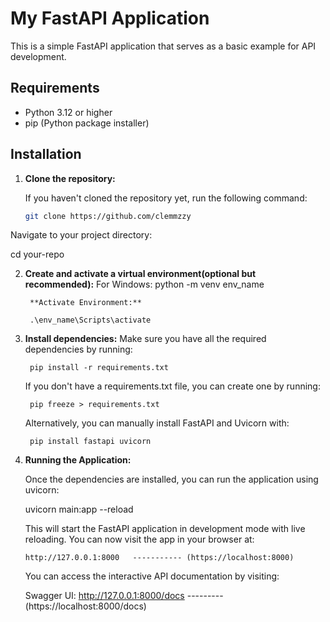 # My FastAPI Application

This is a simple FastAPI application that serves as a basic example for API development.

## Requirements

- Python 3.12 or higher
- pip (Python package installer)

## Installation

1. **Clone the repository:**

   If you haven't cloned the repository yet, run the following command:

   ```bash
   git clone https://github.com/clemmzzy

Navigate to your project directory:

   cd your-repo


2. **Create and activate a virtual environment(optional but recommended):**
    For Windows:
        python -m venv env_name
        
        **Activate Environment:**

        .\env_name\Scripts\activate


3. **Install dependencies:**
    Make sure you have all the required dependencies by running:

        pip install -r requirements.txt

    If you don't have a requirements.txt file, you can create one by running:

        pip freeze > requirements.txt

    Alternatively, you can manually install FastAPI and Uvicorn with:

        pip install fastapi uvicorn

 4. **Running the Application:**

    Once the dependencies are installed, you can run the application using uvicorn:

    uvicorn main:app --reload

    This will start the FastAPI application in development mode with live reloading. You can now visit the app in your browser at:

        http://127.0.0.1:8000   ----------- (https://localhost:8000)

    You can access the interactive API documentation by visiting:

    Swagger UI: http://127.0.0.1:8000/docs  ---------   (https://localhost:8000/docs)        



